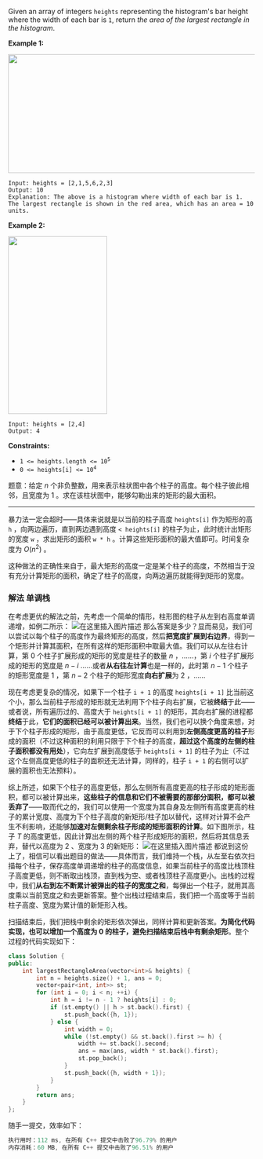 <p>Given an array of integers <code>heights</code> representing the histogram's bar height where the width of each bar is <code>1</code>, return <em>the area of the largest rectangle in the histogram</em>.</p>

 
<p><strong>Example 1:</strong></p>
<img style="width: 522px; height: 242px;" src="https://assets.leetcode.com/uploads/2021/01/04/histogram.jpg" alt="">
 

```clike
Input: heights = [2,1,5,6,2,3]
Output: 10
Explanation: The above is a histogram where width of each bar is 1.
The largest rectangle is shown in the red area, which has an area = 10 units.
```

 
<p><strong>Example 2:</strong></p>
<img style="width: 202px; height: 362px;" src="https://assets.leetcode.com/uploads/2021/01/04/histogram-1.jpg" alt="">

```clike
Input: heights = [2,4]
Output: 4
```
<p><strong>Constraints:</strong></p>
 
<ul>
	<li><code>1 &lt;= heights.length &lt;= 10<sup>5</sup></code></li>
	<li><code>0 &lt;= heights[i] &lt;= 10<sup>4</sup></code></li>
</ul>
 

题意：给定 $n$ 个非负整数，用来表示柱状图中各个柱子的高度。每个柱子彼此相邻，且宽度为 $1$ 。求在该柱状图中，能够勾勒出来的矩形的最大面积。

---
暴力法一定会超时——具体来说就是以当前的柱子高度 `heights[i]` 作为矩形的高 `h` ，向两边遍历，直到两边遇到高度 `< heights[i]` 的柱子为止，此时统计出矩形的宽度 `w` ，求出矩形的面积 `w * h` 。计算这些矩形面积的最大值即可。时间复杂度为 $O(n^2)$ 。

这种做法的正确性来自于，最大矩形的高度一定是某个柱子的高度，不然相当于没有充分计算矩形的面积，确定了柱子的高度，向两边遍历就能得到矩形的宽度。

### 解法 单调栈
在考虑更优的解法之前，先考虑一个简单的情形，柱形图的柱子从左到右高度单调递增，如例二所示：
![在这里插入图片描述](https://img-blog.csdnimg.cn/20210510001214192.png)
那么答案是多少？显而易见，我们可以尝试以每个柱子的高度作为最终矩形的高度，然后**把宽度扩展到右边界**，得到一个矩形并计算其面积，在所有这样的矩形面积中取最大值。我们可以从左往右计算，第 $0$ 个柱子扩展形成的矩形的宽度是柱子的数量 $n$ ，……，第 $i$ 个柱子扩展形成的矩形的宽度是 $n - i$ ……或者**从右往左计算**也是一样的，此时第 $n - 1$ 个柱子的矩形宽度是 $1$ ，第 $n-2$ 个柱子的矩形宽度**向右扩展**为 $2$ ，……

现在考虑更复杂的情况，如果下一个柱子 `i + 1` 的高度 `heights[i + 1]` 比当前这个小，那么当前柱子形成的矩形就无法利用下个柱子向右扩展，它被**终结**于此——或者说，所有遍历过的、高度大于 `heights[i + 1]` 的矩形，其向右扩展的进程都**终结**于此，**它们的面积已经可以被计算出来**。当然，我们也可以换个角度来想，对于下个柱子形成的矩形，由于高度更低，它反而可以利用到**左侧高度更高的柱子**形成的面积（不过这种面积的利用只限于下个柱子的高度，**超过这个高度的左侧的柱子面积都没有用处**），它向左扩展到高度低于 `heights[i + 1]` 的柱子为止（不过这个左侧高度更低的柱子的面积还无法计算，同样的，柱子 `i + 1`  的右侧可以扩展的面积也无法预料）。

综上所述，如果下个柱子的高度更低，那么左侧所有高度更高的柱子形成的矩形面积，都可以被计算出来，**这些柱子的信息和它们不被需要的那部分面积，都可以被丢弃了**——取而代之的，我们可以使用一个宽度为其自身及左侧所有高度更高的柱子的累计宽度、高度为下个柱子高度的新矩形/柱子加以替代，这样对计算不会产生不利影响，还能够**加速对左侧剩余柱子形成的矩形面积的计算**。如下图所示，柱子 $T$ 的高度更低，因此计算出左侧的两个柱子形成矩形的面积，然后将其信息丢弃，替代以高度为 $2$ 、宽度为 $3$ 的新矩形：
![在这里插入图片描述](https://img-blog.csdnimg.cn/20210510010118283.png?x-oss-process=image/watermark,type_ZmFuZ3poZW5naGVpdGk,shadow_10,text_aHR0cHM6Ly9ibG9nLmNzZG4ubmV0L215UmVhbGl6YXRpb24=,size_16,color_FFFFFF,t_70)
都说到这份上了，相信可以看出题目的做法——具体而言，我们维持一个栈，从左至右依次扫描每个柱子，保存高度单调递增的柱子的高度信息，如果当前柱子的高度比栈顶柱子高度更低，则不断取出栈顶，直到栈为空、或者栈顶柱子高度更小。出栈的过程中，我们**从右到左不断累计被弹出的柱子的宽度之和**，每弹出一个柱子，就用其高度乘以当前宽度之和去更新答案。整个出栈过程结束后，我们把一个高度等于当前柱子高度、宽度为累计值的新矩形入栈。

扫描结束后，我们把栈中剩余的矩形依次弹出，同样计算和更新答案。**为简化代码实现，也可以增加一个高度为 $0$ 的柱子，避免扫描结束后栈中有剩余矩形**。整个过程的代码实现如下：
```cpp
class Solution {
public:
    int largestRectangleArea(vector<int>& heights) {
        int n = heights.size() + 1, ans = 0;
        vector<pair<int, int>> st;
        for (int i = 0; i < n; ++i) {
            int h = i != n - 1 ? heights[i] : 0;
            if (st.empty() || h > st.back().first) {
                st.push_back({h, 1});
            } else {
                int width = 0;
                while (!st.empty() && st.back().first >= h) {
                    width += st.back().second;
                    ans = max(ans, width * st.back().first);
                    st.pop_back();  
                }
                st.push_back({h, width + 1}); 
            }
        }
        return ans;
    }
};
```
随手一提交，效率如下：
```cpp
执行用时：112 ms, 在所有 C++ 提交中击败了96.79% 的用户
内存消耗：60 MB, 在所有 C++ 提交中击败了96.51% 的用户
```
